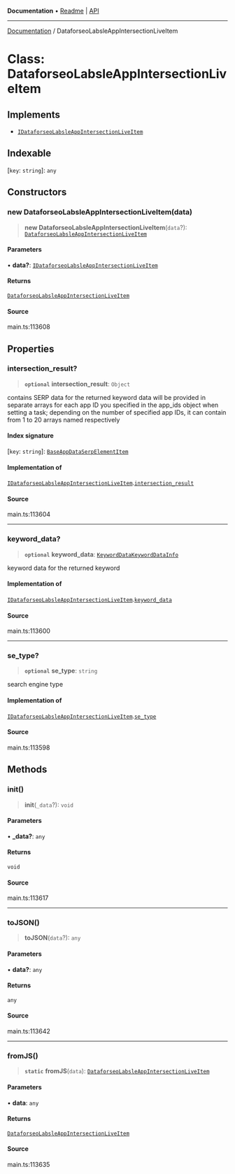 **Documentation** • [Readme](../README.md) \| [API](../globals.md)

***

[Documentation](../README.md) / DataforseoLabsleAppIntersectionLiveItem

# Class: DataforseoLabsleAppIntersectionLiveItem

## Implements

- [`IDataforseoLabsleAppIntersectionLiveItem`](../interfaces/IDataforseoLabsleAppIntersectionLiveItem.md)

## Indexable

 \[`key`: `string`\]: `any`

## Constructors

### new DataforseoLabsleAppIntersectionLiveItem(data)

> **new DataforseoLabsleAppIntersectionLiveItem**(`data`?): [`DataforseoLabsleAppIntersectionLiveItem`](DataforseoLabsleAppIntersectionLiveItem.md)

#### Parameters

• **data?**: [`IDataforseoLabsleAppIntersectionLiveItem`](../interfaces/IDataforseoLabsleAppIntersectionLiveItem.md)

#### Returns

[`DataforseoLabsleAppIntersectionLiveItem`](DataforseoLabsleAppIntersectionLiveItem.md)

#### Source

main.ts:113608

## Properties

### intersection\_result?

> **`optional`** **intersection\_result**: `Object`

contains SERP data for the returned keyword
data will be provided in separate arrays for each app ID you specified in the app_ids object when setting a task;
depending on the number of specified app IDs, it can contain from 1 to 20 arrays named respectively

#### Index signature

 \[`key`: `string`\]: [`BaseAppDataSerpElementItem`](BaseAppDataSerpElementItem.md)

#### Implementation of

[`IDataforseoLabsleAppIntersectionLiveItem`](../interfaces/IDataforseoLabsleAppIntersectionLiveItem.md).[`intersection_result`](../interfaces/IDataforseoLabsleAppIntersectionLiveItem.md#intersection_result)

#### Source

main.ts:113604

***

### keyword\_data?

> **`optional`** **keyword\_data**: [`KeywordDataKeywordDataInfo`](KeywordDataKeywordDataInfo.md)

keyword data for the returned keyword

#### Implementation of

[`IDataforseoLabsleAppIntersectionLiveItem`](../interfaces/IDataforseoLabsleAppIntersectionLiveItem.md).[`keyword_data`](../interfaces/IDataforseoLabsleAppIntersectionLiveItem.md#keyword_data)

#### Source

main.ts:113600

***

### se\_type?

> **`optional`** **se\_type**: `string`

search engine type

#### Implementation of

[`IDataforseoLabsleAppIntersectionLiveItem`](../interfaces/IDataforseoLabsleAppIntersectionLiveItem.md).[`se_type`](../interfaces/IDataforseoLabsleAppIntersectionLiveItem.md#se_type)

#### Source

main.ts:113598

## Methods

### init()

> **init**(`_data`?): `void`

#### Parameters

• **\_data?**: `any`

#### Returns

`void`

#### Source

main.ts:113617

***

### toJSON()

> **toJSON**(`data`?): `any`

#### Parameters

• **data?**: `any`

#### Returns

`any`

#### Source

main.ts:113642

***

### fromJS()

> **`static`** **fromJS**(`data`): [`DataforseoLabsleAppIntersectionLiveItem`](DataforseoLabsleAppIntersectionLiveItem.md)

#### Parameters

• **data**: `any`

#### Returns

[`DataforseoLabsleAppIntersectionLiveItem`](DataforseoLabsleAppIntersectionLiveItem.md)

#### Source

main.ts:113635
